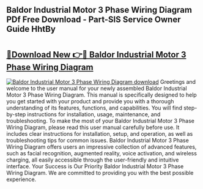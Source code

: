 ## Baldor Industrial Motor 3 Phase Wiring Diagram PDf Free Download - Part-SlS Service Owner Guide HhtBy

# <h2><a href="http://dfu7sg.blite.top/?on=Baldor+Industrial+Motor+3+Phase+Wiring+Diagram">🔗Download New 👉🔴 Baldor Industrial Motor 3 Phase Wiring Diagram</a></h2>

[![Baldor Industrial Motor 3 Phase Wiring Diagram download](https://i.imgur.com/lujVjoI.png)](http://dfu7sg.blite.top/?on=Baldor+Industrial+Motor+3+Phase+Wiring+Diagram)
Greetings and welcome to the user manual for your newly assembled Baldor Industrial Motor 3 Phase Wiring Diagram. This manual is specifically designed to help you get started with your product and provide you with a thorough understanding of its features, functions, and capabilities. You will find step-by-step instructions for installation, usage, maintenance, and troubleshooting. To make the most of your Baldor Industrial Motor 3 Phase Wiring Diagram, please read this user manual carefully before use. It includes clear instructions for installation, setup, and operation, as well as troubleshooting tips for common issues. Baldor Industrial Motor 3 Phase Wiring Diagram offers users an impressive collection of advanced features, such as facial recognition, augmented reality, voice activation, and wireless charging, all easily accessible through the user-friendly and intuitive interface. Your Success is Our Priority Baldor Industrial Motor 3 Phase Wiring Diagram. We are committed to providing you with the best possible experience.
